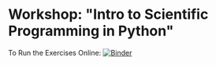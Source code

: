 # Workshop: "Intro to Scientific Programming in Python"

To Run the Exercises Online: [![Binder](https://mybinder.org/badge_logo.svg)](https://mybinder.org/v2/gh/nickdelgrosso/cph_pythonworkshop2018/master)

